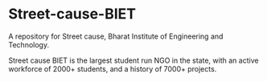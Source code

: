 # Street-cause-BIET
A repository for Street cause, Bharat Institute of Engineering and Technology.

Street cause BIET is the largest student run NGO in the state, with an active workforce of 2000+ students, and a history of 7000+ projects.
